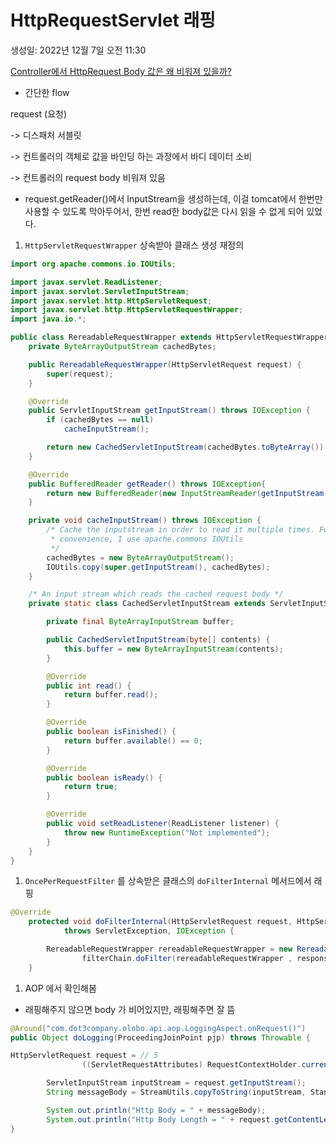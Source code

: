 # HttpRequestServlet 래핑

생성일: 2022년 12월 7일 오전 11:30

[Controller에서 HttpRequest Body 값은 왜 비워져 있을까?](https://velog.io/@saint6839/Controller%EC%97%90%EC%84%9C-HttpRequest-Body-%EA%B0%92%EC%9D%80-%EC%99%9C-%EB%B9%84%EC%9B%8C%EC%A0%B8-%EC%9E%88%EC%9D%84%EA%B9%8C)

- 간단한 flow

request (요청)

-> 디스패처 서블릿 

-> 컨트롤러의 객체로 값을 바인딩 하는 과정에서 바디 데이터 소비 

-> 컨트롤러의 request body 비워져 있음

- request.getReader()에서 InputStream을 생성하는데, 이걸 tomcat에서 한번만 사용할 수 있도록 막아두어서, 한번 read한 body값은 다시 읽을 수 없게 되어 있었다.

1. `HttpServletRequestWrapper` 상속받아 클래스 생성 재정의 

```java
import org.apache.commons.io.IOUtils;

import javax.servlet.ReadListener;
import javax.servlet.ServletInputStream;
import javax.servlet.http.HttpServletRequest;
import javax.servlet.http.HttpServletRequestWrapper;
import java.io.*;

public class RereadableRequestWrapper extends HttpServletRequestWrapper {
    private ByteArrayOutputStream cachedBytes;

    public RereadableRequestWrapper(HttpServletRequest request) {
        super(request);
    }

    @Override
    public ServletInputStream getInputStream() throws IOException {
        if (cachedBytes == null)
            cacheInputStream();

        return new CachedServletInputStream(cachedBytes.toByteArray());
    }

    @Override
    public BufferedReader getReader() throws IOException{
        return new BufferedReader(new InputStreamReader(getInputStream()));
    }

    private void cacheInputStream() throws IOException {
        /* Cache the inputstream in order to read it multiple times. For
         * convenience, I use apache.commons IOUtils
         */
        cachedBytes = new ByteArrayOutputStream();
        IOUtils.copy(super.getInputStream(), cachedBytes);
    }

    /* An input stream which reads the cached request body */
    private static class CachedServletInputStream extends ServletInputStream {

        private final ByteArrayInputStream buffer;

        public CachedServletInputStream(byte[] contents) {
            this.buffer = new ByteArrayInputStream(contents);
        }

        @Override
        public int read() {
            return buffer.read();
        }

        @Override
        public boolean isFinished() {
            return buffer.available() == 0;
        }

        @Override
        public boolean isReady() {
            return true;
        }

        @Override
        public void setReadListener(ReadListener listener) {
            throw new RuntimeException("Not implemented");
        }
    }
}
```

1. `OncePerRequestFilter` 를 상속받은 클래스의 `doFilterInternal` 메서드에서 래핑

```java
@Override
    protected void doFilterInternal(HttpServletRequest request, HttpServletResponse response, FilterChain filterChain)
            throws ServletException, IOException {

        RereadableRequestWrapper rereadableRequestWrapper = new RereadableRequestWrapper((HttpServletRequest)request);
				filterChain.doFilter(rereadableRequestWrapper , response);
    }
```

1. AOP 에서 확인해봄
- 래핑해주지 않으면 body 가 비어있지만, 래핑해주면 잘 뜸

```java
@Around("com.dot3company.olobo.api.aop.LoggingAspect.onRequest()")
public Object doLogging(ProceedingJoinPoint pjp) throws Throwable {

HttpServletRequest request = // 5
                ((ServletRequestAttributes) RequestContextHolder.currentRequestAttributes()).getRequest();

        ServletInputStream inputStream = request.getInputStream();
        String messageBody = StreamUtils.copyToString(inputStream, StandardCharsets.UTF_8);

        System.out.println("Http Body = " + messageBody);
        System.out.println("Http Body Length = " + request.getContentLength());
}
```
